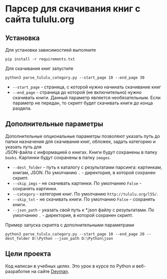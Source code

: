 # Парсер для скачивания книг с сайта tululu.org

## Установка
Для установки зависимостией выполните
```shell script
pip install -r requirements.txt
```

Для скачивания книг запустите 
```shell script
python3 parse_tululu_category.py --start_page 10 --end_page 30
```

- `--start_page` - страница, с которой нужно начинать скачивание книг
- `--end_page` - страница до которой (не включительно) нужно скачивать книги. Данный параметр является необязательным.
Если параметр не передан, то скрипт будет скачивать книги до конца раздела.

## Дополнительные параметры
Дополнительные опциональные параметры позволяют указать путь до папки назначения для скачивания книг, обложек, задать категорию и указать путь для  
JSON-файла с информацией о книгах. Книги будут сохранены в папку `books`. Картинки будут сохранены в папку `images`.

 - `--dest_folder` - путь к каталогу с результатами парсинга: картинкам, книгам, JSON. По умолчанию `.` - директория, в которой сохранен скрипт.
 - `--skip_imgs` - не скачивать картинки. По умолчанию `False` - сохранять картинки.
 - `--category` - категория книг. По умолчанию `http://tululu.org/l55/`.
 - `--skip_txt` - не скачивать книги. По умолчанию `False` - сохранять книги.
 - `--json_path` - указать свой путь к *.json файлу с результатами. По умолчанию `.` - директория, в которой сохранен скрипт.
 

Пример запуска скрипта с дополнительными параметрами
```shell script
python3 parse_tululu_category.py --start_page 10 --end_page 20 --dest_folder D:\Python --json_path D:\Python\json
```

## Цели проекта

Код написан в учебных целях. Это урок в курсе по Python и веб-разработке на сайте [Devman](https://dvmn.org).
